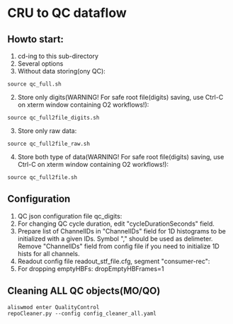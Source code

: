 # CRU to QC dataflow
## Howto start:
1. cd-ing to this sub-directory
2. Several options
  1. Without data storing(ony QC):
````
source qc_full.sh
````
  2. Store only digits(WARNING! For safe root file(digits) saving, use Ctrl-C on xterm window containing O2 workflows!):
````
source qc_full2file_digits.sh
````
  3. Store only raw data: 
````
source qc_full2file_raw.sh 
````
  4. Store both type of data(WARNING! For safe root file(digits) saving, use Ctrl-C on xterm window containing O2 workflows!):
````
source qc_full2file.sh
````

## Configuration
1. QC json configuration file qc_digits:
  1. For changing QC cycle duration, edit "cycleDurationSeconds" field.
  2. Prepare list of ChannelIDs in "ChannelIDs" field for 1D histograms to be initialized with a given IDs. Symbol "," should be used as delimeter. Remove "ChannelIDs" field from config file if you need to initialize 1D hists for all channels.
2. Readout config file readout_stf_file.cfg, segment "consumer-rec":
  1. For dropping emptyHBFs: dropEmptyHBFrames=1

## Cleaning ALL QC objects(MO/QO)
````
aliswmod enter QualityControl
repoCleaner.py --config config_cleaner_all.yaml
````
